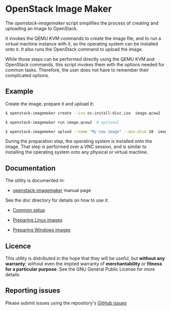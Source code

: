 OpenStack Image Maker
=====================

The _openstack-imagemaker_ script simplifies the process of creating
and uploading an image to OpenStack.

It invokes the QEMU KVM commands to create the image file, and to run
a virtual machine instance with it, so the operating system can be
installed onto it. It also runs the OpenStack command to upload the
image.

While those steps can be performed directly using the QEMU KVM and
OpenStack commands, this script invokes them with the options needed
for common tasks. Therefore, the user does not have to remember their
complicated options.

## Example

Create the image, prepare it and upload it:

```sh
$ openstack-imagemaker create --iso os-install-disc.iso  image.qcow2

$ openstack-imagemaker run image.qcow2  # optional

$ openstack-imagemaker upload --name "My new image" --min-disk 10  image.qcow2
```

During the preparation step, the operating system is installed onto
the image.  That step is performed over a VNC session, and is similar
to installing the operating system onto any physical or virtual
machine.

## Documentation

The utility is documented in:

- [openstack-imagemaker](openstack-imagemaker.md) manual page

See the _doc_ directory for details on how to use it:

- [Common setup](doc/common-setup.md)

- [Preparing Linux images](doc/linux-images.md)

- [Preparing Windows images](doc/windows-images.md)

Licence
-------

This utility is distributed in the hope that they will be useful, but
**without any warranty**; without even the implied warranty of
**merchantability** or **fitness for a particular purpose**.  See the
GNU General Public License for more details.

## Reporting issues

Please submit issues using the repository's [GitHub
issues](https://github.com/qcif/openstack-imagemaker/issues)

